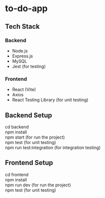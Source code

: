 # to-do-app

## Tech Stack

### **Backend**

- Node.js
- Express.js
- MySQL
- Jest (for testing)

### **Frontend**

- React (Vite)
- Axios
- React Testing Library (for unit testing)

## Backend Setup

cd backend <br/>
npm install<br/>
npm start (for run the project)<br/>
npm test (for unit testing)<br/>
npm run test:integration (for integration testing)<br/>

## Frontend Setup

cd frontend<br/>
npm install<br/>
npm run dev (for run the project)<br/>
npm test (for unit testing)<br/>
